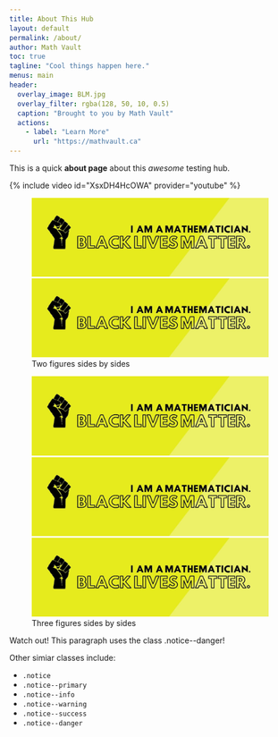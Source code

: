 ```yaml
---
title: About This Hub
layout: default
permalink: /about/
author: Math Vault
toc: true
tagline: "Cool things happen here."
menus: main
header:
  overlay_image: BLM.jpg
  overlay_filter: rgba(128, 50, 10, 0.5)
  caption: "Brought to you by Math Vault"
  actions:
    - label: "Learn More"
      url: "https://mathvault.ca"
---
```


This is a quick **about page** about this *awesome* testing hub.

{% include video id="XsxDH4HcOWA" provider="youtube" %}

<figure class="half"><img src="/BLM.jpg"/> <img src="/BLM.jpg"/> <figcaption>Two figures sides by sides</figcaption></figure>

<figure class="third"><img src="/BLM.jpg"/> <img src="/BLM.jpg"/> <img src="/BLM.jpg"/> <figcaption>Three figures sides by sides</figcaption></figure>

<p class="notice--danger">Watch out! This paragraph uses the class .notice--danger!</p>

Other simiar classes include:

* `.notice`
* `.notice--primary`
* `.notice--info`
* `.notice--warning`
* `.notice--success`
* `.notice--danger`


